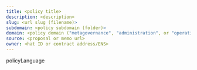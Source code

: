 ```yaml
---
title: <policy title>
description: <description>
slug: <url slug (filename)>
subdomain: <policy subdomain (folder)>
domain: <policy domain ("metagovernance", "administration", or "operations")>
source: <proposal or memo url>
owner: <hat ID or contract address/ENS>
---
```


policyLanguage

